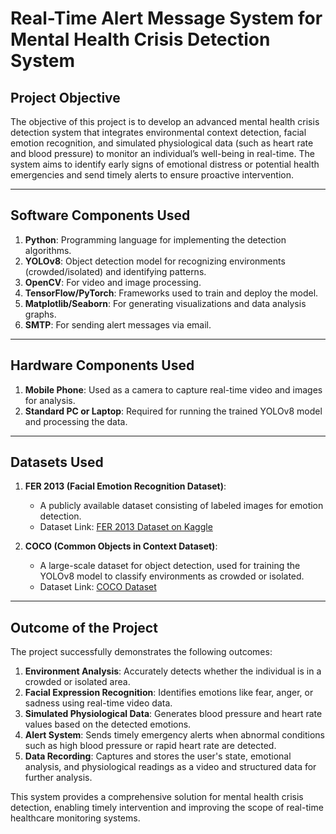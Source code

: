 # Real-Time Alert Message System for Mental Health Crisis Detection System

## Project Objective
The objective of this project is to develop an advanced mental health crisis detection system that integrates environmental context detection, facial emotion recognition, and simulated physiological data (such as heart rate and blood pressure) to monitor an individual’s well-being in real-time. The system aims to identify early signs of emotional distress or potential health emergencies and send timely alerts to ensure proactive intervention.

---

## Software Components Used
1. **Python**: Programming language for implementing the detection algorithms.
2. **YOLOv8**: Object detection model for recognizing environments (crowded/isolated) and identifying patterns.
3. **OpenCV**: For video and image processing.
4. **TensorFlow/PyTorch**: Frameworks used to train and deploy the model.
5. **Matplotlib/Seaborn**: For generating visualizations and data analysis graphs.
6. **SMTP**: For sending alert messages via email.

---

## Hardware Components Used
1. **Mobile Phone**: Used as a camera to capture real-time video and images for analysis.
2. **Standard PC or Laptop**: Required for running the trained YOLOv8 model and processing the data.

---

## Datasets Used
1. **FER 2013 (Facial Emotion Recognition Dataset)**:  
   - A publicly available dataset consisting of labeled images for emotion detection.  
   - Dataset Link: [FER 2013 Dataset on Kaggle](https://www.kaggle.com/datasets/msambare/fer2013)

2. **COCO (Common Objects in Context Dataset)**:  
   - A large-scale dataset for object detection, used for training the YOLOv8 model to classify environments as crowded or isolated.  
   - Dataset Link: [COCO Dataset](https://cocodataset.org/)

---

## Outcome of the Project
The project successfully demonstrates the following outcomes:
1. **Environment Analysis**: Accurately detects whether the individual is in a crowded or isolated area.
2. **Facial Expression Recognition**: Identifies emotions like fear, anger, or sadness using real-time video data.
3. **Simulated Physiological Data**: Generates blood pressure and heart rate values based on the detected emotions.
4. **Alert System**: Sends timely emergency alerts when abnormal conditions such as high blood pressure or rapid heart rate are detected.
5. **Data Recording**: Captures and stores the user's state, emotional analysis, and physiological readings as a video and structured data for further analysis.

This system provides a comprehensive solution for mental health crisis detection, enabling timely intervention and improving the scope of real-time healthcare monitoring systems.

